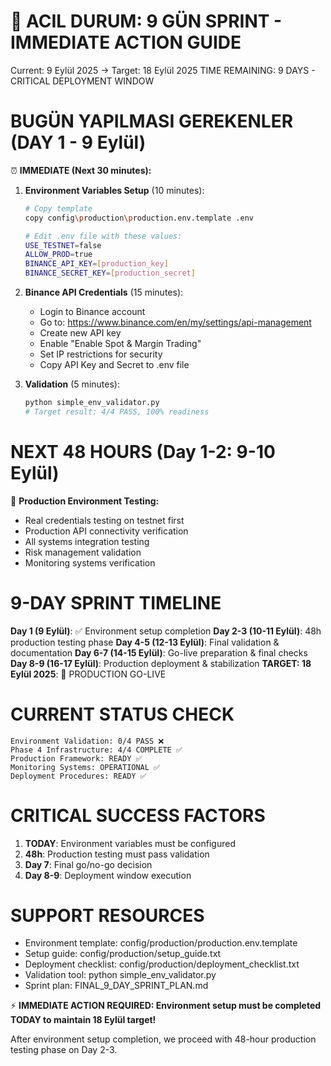 🚨 ACIL DURUM: 9 GÜN SPRINT - IMMEDIATE ACTION GUIDE
====================================================
Current: 9 Eylül 2025 → Target: 18 Eylül 2025
TIME REMAINING: 9 DAYS - CRITICAL DEPLOYMENT WINDOW

BUGÜN YAPILMASI GEREKENLER (DAY 1 - 9 Eylül)
============================================

⏰ **IMMEDIATE (Next 30 minutes):**

1. **Environment Variables Setup** (10 minutes):
   ```bash
   # Copy template
   copy config\production\production.env.template .env
   
   # Edit .env file with these values:
   USE_TESTNET=false
   ALLOW_PROD=true
   BINANCE_API_KEY=[production_key]
   BINANCE_SECRET_KEY=[production_secret]
   ```

2. **Binance API Credentials** (15 minutes):
   - Login to Binance account
   - Go to: https://www.binance.com/en/my/settings/api-management
   - Create new API key
   - Enable "Enable Spot & Margin Trading"
   - Set IP restrictions for security
   - Copy API Key and Secret to .env file

3. **Validation** (5 minutes):
   ```bash
   python simple_env_validator.py
   # Target result: 4/4 PASS, 100% readiness
   ```

NEXT 48 HOURS (Day 1-2: 9-10 Eylül)
===================================

🔧 **Production Environment Testing:**
- Real credentials testing on testnet first
- Production API connectivity verification
- All systems integration testing
- Risk management validation
- Monitoring systems verification

9-DAY SPRINT TIMELINE
====================

**Day 1 (9 Eylül)**: ✅ Environment setup completion
**Day 2-3 (10-11 Eylül)**: 48h production testing phase
**Day 4-5 (12-13 Eylül)**: Final validation & documentation
**Day 6-7 (14-15 Eylül)**: Go-live preparation & final checks
**Day 8-9 (16-17 Eylül)**: Production deployment & stabilization
**TARGET: 18 Eylül 2025**: 🎯 PRODUCTION GO-LIVE

CURRENT STATUS CHECK
===================
```
Environment Validation: 0/4 PASS ❌
Phase 4 Infrastructure: 4/4 COMPLETE ✅
Production Framework: READY ✅
Monitoring Systems: OPERATIONAL ✅
Deployment Procedures: READY ✅
```

CRITICAL SUCCESS FACTORS
========================
1. **TODAY**: Environment variables must be configured
2. **48h**: Production testing must pass validation  
3. **Day 7**: Final go/no-go decision
4. **Day 8-9**: Deployment window execution

SUPPORT RESOURCES
=================
- Environment template: config/production/production.env.template
- Setup guide: config/production/setup_guide.txt
- Deployment checklist: config/production/deployment_checklist.txt
- Validation tool: python simple_env_validator.py
- Sprint plan: FINAL_9_DAY_SPRINT_PLAN.md

⚡ **IMMEDIATE ACTION REQUIRED: Environment setup must be completed TODAY to maintain 18 Eylül target!**

After environment setup completion, we proceed with 48-hour production testing phase on Day 2-3.
